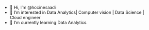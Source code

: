 - 👋 Hi, I’m @hocinesaadi
- 👀 I’m interested in Data Analytics| Computer vision | Data Science | Cloud engineer
- 🌱 I’m currently learning Data Analytics


<!---
hocinesaadi/hocinesaadi is a ✨ special ✨ repository because its `README.md` (this file) appears on your GitHub profile.
You can click the Preview link to take a look at your changes.
--->
